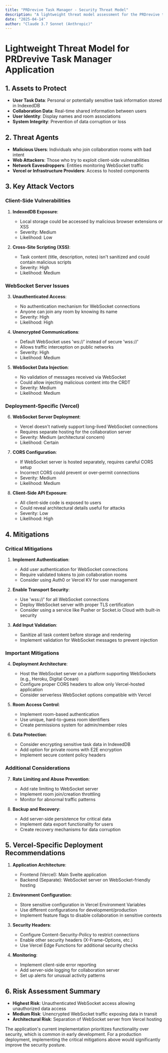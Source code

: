 ```yaml
---
title: "PRDrevive Task Manager - Security Threat Model"
description: "A lightweight threat model assessment for the PRDrevive task management application deployed on Vercel with multi-user collaboration capabilities"
date: "2025-04-14"
author: "Claude 3.7 Sonnet (Anthropic)"
---
```


# Lightweight Threat Model for PRDrevive Task Manager Application

## 1. Assets to Protect

- **User Task Data**: Personal or potentially sensitive task information stored in IndexedDB
- **Collaboration Data**: Real-time shared information between users
- **User Identity**: Display names and room associations
- **System Integrity**: Prevention of data corruption or loss

## 2. Threat Agents

- **Malicious Users**: Individuals who join collaboration rooms with bad intent
- **Web Attackers**: Those who try to exploit client-side vulnerabilities
- **Network Eavesdroppers**: Entities monitoring WebSocket traffic
- **Vercel or Infrastructure Providers**: Access to hosted components

## 3. Key Attack Vectors

### Client-Side Vulnerabilities

1. **IndexedDB Exposure**: 
   - Local storage could be accessed by malicious browser extensions or XSS
   - Severity: Medium
   - Likelihood: Low

2. **Cross-Site Scripting (XSS)**:
   - Task content (title, description, notes) isn't sanitized and could contain malicious scripts
   - Severity: High
   - Likelihood: Medium

### WebSocket Server Issues

3. **Unauthenticated Access**:
   - No authentication mechanism for WebSocket connections
   - Anyone can join any room by knowing its name
   - Severity: High
   - Likelihood: High

4. **Unencrypted Communications**:
   - Default WebSocket uses 'ws://' instead of secure 'wss://'
   - Allows traffic interception on public networks
   - Severity: High
   - Likelihood: Medium

5. **WebSocket Data Injection**:
   - No validation of messages received via WebSocket
   - Could allow injecting malicious content into the CRDT
   - Severity: Medium
   - Likelihood: Medium

### Deployment-Specific (Vercel)

6. **WebSocket Server Deployment**:
   - Vercel doesn't natively support long-lived WebSocket connections
   - Requires separate hosting for the collaboration server
   - Severity: Medium (architectural concern)
   - Likelihood: Certain

7. **CORS Configuration**:
   - If WebSocket server is hosted separately, requires careful CORS setup
   - Incorrect CORS could prevent or over-permit connections
   - Severity: Medium
   - Likelihood: Medium

8. **Client-Side API Exposure**:
   - All client-side code is exposed to users
   - Could reveal architectural details useful for attacks
   - Severity: Low
   - Likelihood: High

## 4. Mitigations

### Critical Mitigations

1. **Implement Authentication**:
   - Add user authentication for WebSocket connections
   - Require validated tokens to join collaboration rooms
   - Consider using Auth0 or Vercel KV for user management

2. **Enable Transport Security**:
   - Use 'wss://' for all WebSocket connections
   - Deploy WebSocket server with proper TLS certification
   - Consider using a service like Pusher or Socket.io Cloud with built-in security

3. **Add Input Validation**:
   - Sanitize all task content before storage and rendering
   - Implement validation for WebSocket messages to prevent injection

### Important Mitigations

4. **Deployment Architecture**:
   - Host the WebSocket server on a platform supporting WebSockets (e.g., Heroku, Digital Ocean)
   - Configure proper CORS headers to allow only Vercel-hosted application
   - Consider serverless WebSocket options compatible with Vercel

5. **Room Access Control**:
   - Implement room-based authentication
   - Use unique, hard-to-guess room identifiers
   - Create permissions system for admin/member roles

6. **Data Protection**:
   - Consider encrypting sensitive task data in IndexedDB
   - Add option for private rooms with E2E encryption
   - Implement secure content policy headers

### Additional Considerations

7. **Rate Limiting and Abuse Prevention**:
   - Add rate limiting to WebSocket server
   - Implement room join/creation throttling
   - Monitor for abnormal traffic patterns

8. **Backup and Recovery**:
   - Add server-side persistence for critical data
   - Implement data export functionality for users
   - Create recovery mechanisms for data corruption

## 5. Vercel-Specific Deployment Recommendations

1. **Application Architecture**:
   - Frontend (Vercel): Main Svelte application
   - Backend (Separate): WebSocket server on WebSocket-friendly hosting

2. **Environment Configuration**:
   - Store sensitive configuration in Vercel Environment Variables
   - Use different configurations for development/production
   - Implement feature flags to disable collaboration in sensitive contexts

3. **Security Headers**:
   - Configure Content-Security-Policy to restrict connections
   - Enable other security headers (X-Frame-Options, etc.)
   - Use Vercel Edge Functions for additional security checks

4. **Monitoring**:
   - Implement client-side error reporting
   - Add server-side logging for collaboration server
   - Set up alerts for unusual activity patterns

## 6. Risk Assessment Summary

- **Highest Risk**: Unauthenticated WebSocket access allowing unauthorized data access
- **Medium Risk**: Unencrypted WebSocket traffic exposing data in transit  
- **Architectural Risk**: Separation of WebSocket server from Vercel hosting

The application's current implementation prioritizes functionality over security, which is common in early development. For a production deployment, implementing the critical mitigations above would significantly improve the security posture.